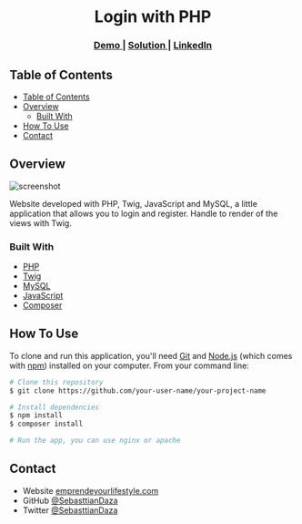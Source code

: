 <!-- Please update value in the {}  -->

<h1 align="center">Login with PHP</h1>

<div align="center">
  <h3>
    <a href="https://{https://www.shipsrest.software/}">
      Demo
    </a>
    <span> | </span>
    <a href="https://{[Repo](https://github.com/SebasttianDaza/APIRest-Front)}">
      Solution
    </a>
    <span> | </span>
    <a href="https://www.linkedin.com/in/sebasttiandaza/">
      LinkedIn
    </a>
  </h3>
</div>

<!-- TABLE OF CONTENTS -->

## Table of Contents

- [Table of Contents](#table-of-contents)
- [Overview](#overview)
  - [Built With](#built-with)
- [How To Use](#how-to-use)
- [Contact](#contact)

<!-- OVERVIEW -->

## Overview

![screenshot](./Public/Image/imageLogin.png)

Website developed with PHP, Twig, JavaScript and MySQL, a little application that allows you to login and register. Handle to render of the views with Twig.

### Built With

<!-- This section should list any major frameworks that you built your project using. Here are a few examples.-->

- [PHP](https://www.php.net/)
- [Twig](https://twig.symfony.com/)
- [MySQL](https://www.mysql.com/)
- [JavaScript](https://www.javascript.com/)
- [Composer](https://getcomposer.org/)


## How To Use

<!-- Example: -->

To clone and run this application, you'll need [Git](https://git-scm.com) and [Node.js](https://nodejs.org/en/download/) (which comes with [npm](http://npmjs.com)) installed on your computer. From your command line:

```bash
# Clone this repository
$ git clone https://github.com/your-user-name/your-project-name

# Install dependencies
$ npm install
$ composer install

# Run the app, you can use nginx or apache
```

## Contact

- Website [emprendeyourlifestyle.com](https://emprendeyourlifestyle.com/)
- GitHub [@SebasttianDaza](https://github.com/SebasttianDaza)
- Twitter [@SebasttianDaza](https://twitter.com/SebasttianDaza)